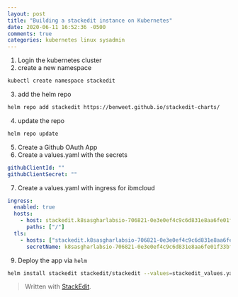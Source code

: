 ```yaml
---
layout: post
title: "Building a stackedit instance on Kubernetes"
date: 2020-06-11 16:52:36 -0500
comments: true
categories: kubernetes linux sysadmin
---
```

1. Login the kubernetes cluster
2. create a new namespace
```bash
kubectl create namespace stackedit
```
3. add the helm repo
```bash
helm repo add stackedit https://benweet.github.io/stackedit-charts/
```
4. update the repo
```bash
helm repo update
```
5. Create a Github OAuth App
6. Create a values.yaml with the secrets
```yaml
githubClientId: ""
githubClientSecret: ""
```
7. Create a values.yaml with ingress for ibmcloud
```yaml
ingress:
  enabled: true
  hosts:
    - host: stackedit.k8sasgharlabsio-706821-0e3e0ef4c9c6d831e8aa6fe01f33bfc4-0000.us-south.containers.appdomain.cloud
      paths: ["/"]
  tls:
    - hosts: ["stackedit.k8sasgharlabsio-706821-0e3e0ef4c9c6d831e8aa6fe01f33bfc4-0000.us-south.containers.appdomain.cloud"]
      secretName: k8sasgharlabsio-706821-0e3e0ef4c9c6d831e8aa6fe01f33bfc4-0000
```
9. Deploy the app via `helm`
```bash
helm install stackedit stackedit/stackedit --values=stackedit_values.yaml -n stackedit
```


> Written with [StackEdit](https://stackedit.io/).
<!--stackedit_data:
eyJoaXN0b3J5IjpbMTM1MDU5MzYxNiwzOTIyNTgxNDZdfQ==
-->